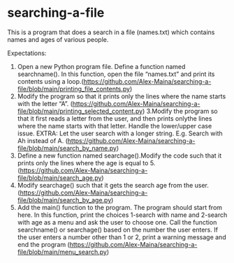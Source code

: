 # searching-a-file
This is a program that does a search in a file (names.txt) which contains names and ages of various people.

Expectations:

1. Open a new Python program file. Define a function named searchname(). In this function, open the file “names.txt” and print its contents using a loop.(https://github.com/Alex-Maina/searching-a-file/blob/main/printing_file_contents.py)
2. Modify the program so that it prints only the lines where the name starts with the letter “A”. (https://github.com/Alex-Maina/searching-a-file/blob/main/printing_selected_content.py)
3.Modify the program so that it first reads a letter from the user, and then prints onlythe lines where the name starts with that letter. Handle the lower/upper case issue. EXTRA: Let the user search with a longer string. E.g. Search with Ah instead of A. (https://github.com/Alex-Maina/searching-a-file/blob/main/search_by_name.py)
4. Define a new function named searchage().Modify the code such that it prints only the lines where the age is equal to 5. (https://github.com/Alex-Maina/searching-a-file/blob/main/search_age.py)
5. Modify searchage() such that it gets the search age from the user. (https://github.com/Alex-Maina/searching-a-file/blob/main/search_by_age.py)
6. Add the main() function to the program. The program should start from here. In this function, print the choices 1-search with name and 2-search with age as a menu and ask the user to choose one. Call the function searchname() or searchage() based on the number the user enters. If the user enters a number other than 1 or 2, print a warning message and end the program (https://github.com/Alex-Maina/searching-a-file/blob/main/menu_search.py)
